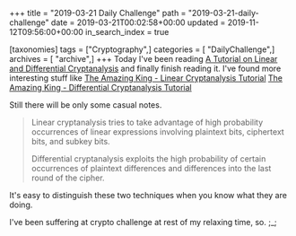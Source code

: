 +++
title = "2019-03-21 Daily Challenge"
path = "2019-03-21-daily-challenge"
date = 2019-03-21T00:02:58+00:00
updated = 2019-11-12T09:56:00+00:00
in_search_index = true

[taxonomies]
tags = ["Cryptography",]
categories = [ "DailyChallenge",]
archives = [ "archive",]
+++
Today I've been reading [A Tutorial on Linear and Differential Cryptanalysis](https://www.engr.mun.ca/~howard/PAPERS/ldc_tutorial.pdf) and finally finish reading it. I've found more interesting stuff like [The Amazing King - Linear Cryptanalysis Tutorial](http://www.theamazingking.com/crypto-linear.php) [The Amazing King - Differential Cryptanalysis Tutorial](http://www.theamazingking.com/crypto-diff.php)

Still there will be only some casual notes.

<!--more-->

> Linear cryptanalysis tries to take advantage of high probability occurrences of linear expressions involving plaintext bits, ciphertext bits, and subkey bits.
> 
> Differential cryptanalysis exploits the high probability of certain occurrences of plaintext differences and differences into the last round of the cipher.

It's easy to distinguish these two techniques when you know what they are doing.



I've been suffering at crypto challenge at rest of my relaxing time, so. ;_;